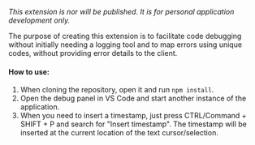 
*This extension is nor will be published. It is for personal application development only.*

The purpose of creating this extension is to facilitate code debugging without initially needing a logging tool and to map errors using unique codes, without providing error details to the client.

#### How to use: 
1. When cloning the repository, open it and run `npm install`.
2. Open the debug panel in VS Code and start another instance of the application.
3. When you need to insert a timestamp, just press CTRL/Command + SHIFT + P and search for "Insert timestamp". The timestamp will be inserted at the current location of the text cursor/selection.